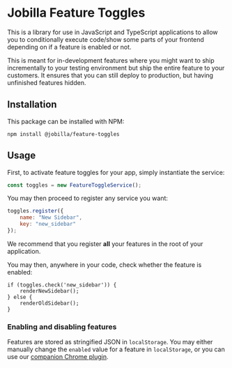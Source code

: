 # Jobilla Feature Toggles

This is a library for use in JavaScript and TypeScript applications to allow you to
conditionally execute code/show some parts of your frontend depending on if a feature is
enabled or not.

This is meant for in-development features where you might want to ship incrementally to
your testing environment but ship the entire feature to your customers. It ensures that
you can still deploy to production, but having unfinished features hidden.

## Installation

 This package can be installed with NPM:
 
 ```
npm install @jobilla/feature-toggles
```

## Usage

First, to activate feature toggles for your app, simply instantiate the service:
```javascript
const toggles = new FeatureToggleService();
```

You may then proceed to register any service you want:
```javascript
toggles.register({
    name: "New Sidebar",
    key: "new_sidebar"
});
```

We recommend that you register **all** your features in the root of your application.

You may then, anywhere in your code, check whether the feature is enabled:

```
if (toggles.check('new_sidebar')) {
    renderNewSidebar();
} else {
    renderOldSidebar();
}
```

### Enabling and disabling features

Features are stored as stringified JSON in `localStorage`. You may either manually change
the `enabled` value for a feature in `localStorage`, or you can use our [companion Chrome
plugin](https://github.com/jobilla/feature-toggles-chrome). 